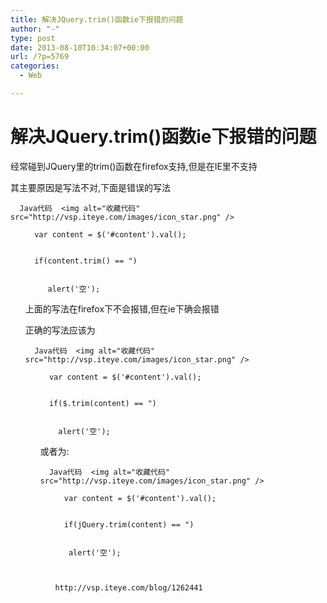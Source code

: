 ```yaml
---
title: 解决JQuery.trim()函数ie下报错的问题
author: "-"
type: post
date: 2013-08-10T10:34:07+00:00
url: /?p=5769
categories:
  - Web

---
```

# 解决JQuery.trim()函数ie下报错的问题
经常碰到JQuery里的trim()函数在firefox支持,但是在IE里不支持
  
其主要原因是写法不对,下面是错误的写法


  
    
      Java代码  <img alt="收藏代码" src="http://vsp.iteye.com/images/icon_star.png" />
  
  
  <ol start="1">
    
      var content = $('#content').val();
    
    
      if(content.trim() == ")
    
    
         alert('空');
    
  

上面的写法在firefox下不会报错,但在ie下确会报错
  
正确的写法应该为


  
    
      Java代码  <img alt="收藏代码" src="http://vsp.iteye.com/images/icon_star.png" />
  
  
  <ol start="1">
    
      var content = $('#content').val();
    
    
      if($.trim(content) == ")
    
    
        alert('空');
    
  

或者为:


  
    
      Java代码  <img alt="收藏代码" src="http://vsp.iteye.com/images/icon_star.png" />
  
  
  <ol start="1">
    
      var content = $('#content').val();
    
    
      if(jQuery.trim(content) == ")
    
    
       alert('空');
    
  
  
    http://vsp.iteye.com/blog/1262441
  
